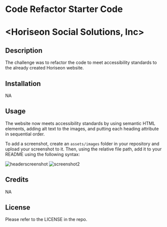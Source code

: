 # Code Refactor Starter Code
# <Horiseon Social Solutions, Inc>

## Description

The challenge was to refactor the code to meet accessibility standards to the already created Horiseon website.


## Installation

NA

## Usage

The website now meets accessibility standards by using semantic HTML elements, adding alt text to the images, and putting each heading attribute in sequential order.

To add a screenshot, create an `assets/images` folder in your repository and upload your screenshot to it. Then, using the relative file path, add it to your README using the following syntax:

![headerscreenshot](https://user-images.githubusercontent.com/117392154/206579729-b9770bb8-3810-4b23-b89c-0856862214fa.JPG)
![screenshot2](https://user-images.githubusercontent.com/117392154/206579733-cb7bf506-b365-48fb-a3e2-afedf73816ce.JPG)


## Credits

NA

## License

Please refer to the LICENSE in the repo.

